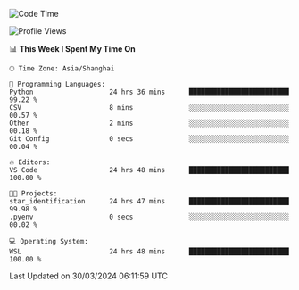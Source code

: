 <!--START_SECTION:waka-->
![Code Time](http://img.shields.io/badge/Code%20Time-1%2C586%20hrs%2021%20mins-blue)

![Profile Views](http://img.shields.io/badge/Profile%20Views-0-blue)

📊 **This Week I Spent My Time On** 

```text
🕑︎ Time Zone: Asia/Shanghai

💬 Programming Languages: 
Python                   24 hrs 36 mins      █████████████████████████   99.22 % 
CSV                      8 mins              ░░░░░░░░░░░░░░░░░░░░░░░░░   00.57 % 
Other                    2 mins              ░░░░░░░░░░░░░░░░░░░░░░░░░   00.18 % 
Git Config               0 secs              ░░░░░░░░░░░░░░░░░░░░░░░░░   00.04 % 

🔥 Editors: 
VS Code                  24 hrs 48 mins      █████████████████████████   100.00 % 

🐱‍💻 Projects: 
star_identification      24 hrs 47 mins      █████████████████████████   99.98 % 
.pyenv                   0 secs              ░░░░░░░░░░░░░░░░░░░░░░░░░   00.02 % 

💻 Operating System: 
WSL                      24 hrs 48 mins      █████████████████████████   100.00 % 
```


 Last Updated on 30/03/2024 06:11:59 UTC
<!--END_SECTION:waka-->